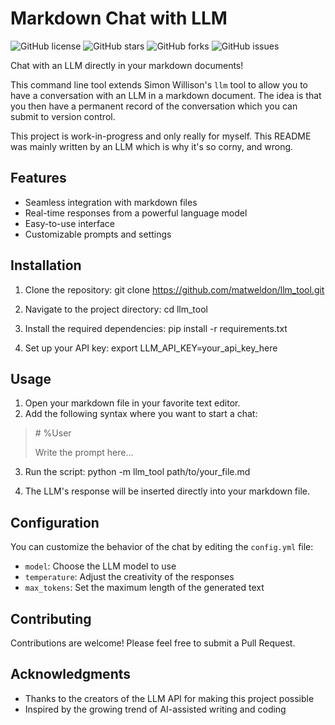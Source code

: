 # Markdown Chat with LLM

![GitHub license](https://img.shields.io/github/license/matweldon/llm_tool)
![GitHub stars](https://img.shields.io/github/stars/matweldon/llm_tool)
![GitHub forks](https://img.shields.io/github/forks/matweldon/llm_tool)
![GitHub issues](https://img.shields.io/github/issues/matweldon/llm_tool)

Chat with an LLM directly in your markdown documents!

This command line tool extends Simon Willison's `llm` tool to allow you to have a conversation with an LLM in a markdown document. The idea is that you then have a permanent record of the conversation which you can submit to version control.

This project is work-in-progress and only really for myself. This README was mainly written by an LLM which is why it's so corny, and wrong.

## Features

- Seamless integration with markdown files
- Real-time responses from a powerful language model
- Easy-to-use interface
- Customizable prompts and settings

## Installation

1. Clone the repository:
   git clone https://github.com/matweldon/llm_tool.git

2. Navigate to the project directory:
   cd llm_tool

3. Install the required dependencies:
   pip install -r requirements.txt

4. Set up your API key:
   export LLM_API_KEY=your_api_key_here

## Usage

1. Open your markdown file in your favorite text editor.
2. Add the following syntax where you want to start a chat:
> \# %User
>
> Write the prompt here...

3. Run the script:
   python -m llm_tool path/to/your_file.md

4. The LLM's response will be inserted directly into your markdown file.

## Configuration

You can customize the behavior of the chat by editing the `config.yml` file:

- `model`: Choose the LLM model to use
- `temperature`: Adjust the creativity of the responses
- `max_tokens`: Set the maximum length of the generated text

## Contributing

Contributions are welcome! Please feel free to submit a Pull Request.

## Acknowledgments

- Thanks to the creators of the LLM API for making this project possible
- Inspired by the growing trend of AI-assisted writing and coding
